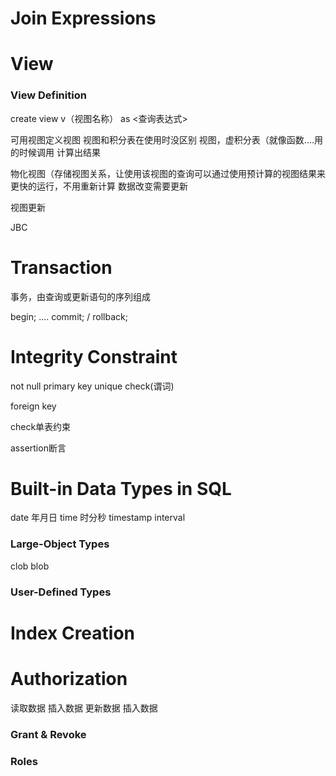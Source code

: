 # Join Expressions



# View
### View Definition
create view v（视图名称） as <查询表达式>

可用视图定义视图
视图和积分表在使用时没区别
视图，虚积分表（就像函数....用的时候调用 计算出结果

物化视图（存储视图关系，让使用该视图的查询可以通过使用预计算的视图结果来更快的运行，不用重新计算
数据改变需要更新

视图更新

JBC

# Transaction
事务，由查询或更新语句的序列组成

begin;
....
commit; / rollback;


# Integrity Constraint
not null
primary key
unique
check(谓词)

foreign key

check单表约束

assertion断言


# Built-in Data Types in SQL
date 年月日
time 时分秒
timestamp
interval

### Large-Object Types
clob
blob

### User-Defined Types


# Index Creation



# Authorization
读取数据
插入数据
更新数据
插入数据

### Grant & Revoke


### Roles


